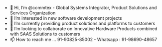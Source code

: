 - 👋 Hi, I’m @commtex - Global Systems Integrator, Product Solutions and Services Organization
- 👀 I’m interested in new software development projects
- 🌱 I’m currently providing product solutions and platforms to customers
- 💞️ I’m looking to collaborate on Innovative Hardware Products combined with SAAS Solutions to customers
- 📫 How to reach me ... 91-90825-85002 - Whatsapp : 91-98690-48657

<!---
commtex/commtex is a ✨ special ✨ repository because its `README.md` (this file) appears on your GitHub profile.
You can click the Preview link to take a look at your changes.
--->
